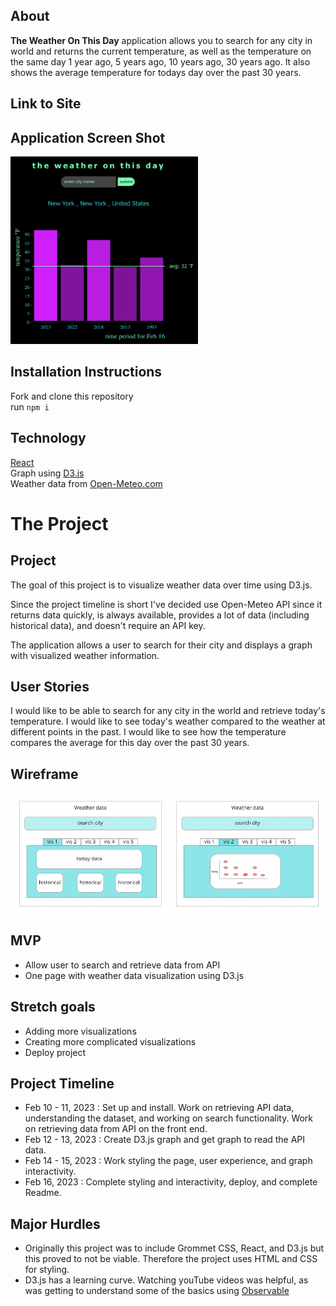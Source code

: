 ## About
**The Weather On This Day** application allows you to search for any city in world and returns the current temperature, as well as the temperature on the same day 1 year ago, 5 years ago, 10 years ago, 30 years ago. It also shows the average temperature for todays day over the past 30 years.

## Link to Site

## Application Screen Shot
<img src="public/final_project.png" alt="application screen shot" width="300" height="300">

## Installation Instructions
Fork and clone this repository <br>
run ```npm i```

## Technology
<a href="https://reactjs.org/">React</a><br/>
Graph using <a href="https://d3js.org/">D3.js</a><br/>
Weather data from <a href="https://open-meteo.com/">Open-Meteo.com</a>

# The Project
## Project
The goal of this project is to visualize weather data over time using D3.js.

Since the project timeline is short I've decided use Open-Meteo API since it returns data quickly, is always available, provides a lot of data (including historical data), and doesn't require an API key.

The application allows a user to search for their city and displays a graph with visualized weather information. 

## User Stories
I would like to be able to search for any city in the world and retrieve today's temperature.
I would like to see today's weather compared to the weather at different points in the past.
I would like to see how the temperature compares the average for this day over the past 30 years.

## Wireframe
<img src="public/project4wireframe.png" alt="project wireframe">

## MVP
- Allow user to search and retrieve data from API
- One page with weather data visualization using D3.js

## Stretch goals
- Adding more visualizations
- Creating more complicated visualizations
- Deploy project

## Project Timeline
- Feb 10 - 11, 2023 : Set up and install. Work on retrieving API data, understanding the dataset, and working on search functionality. Work on retrieving data from API on the front end.
- Feb 12 - 13, 2023 : Create D3.js graph and get graph to read the API data.
- Feb 14 - 15, 2023 : Work styling the page, user experience, and graph interactivity.
- Feb 16, 2023 : Complete styling and interactivity, deploy, and complete Readme.

## Major Hurdles
- Originally this project was to include Grommet CSS, React, and D3.js but this proved to not be viable. Therefore the project uses HTML and CSS for styling.
- D3.js has a learning curve. Watching youTube videos was helpful, as was getting to understand some of the basics using <a href="https://observablehq.com/@d3">Observable</a>

